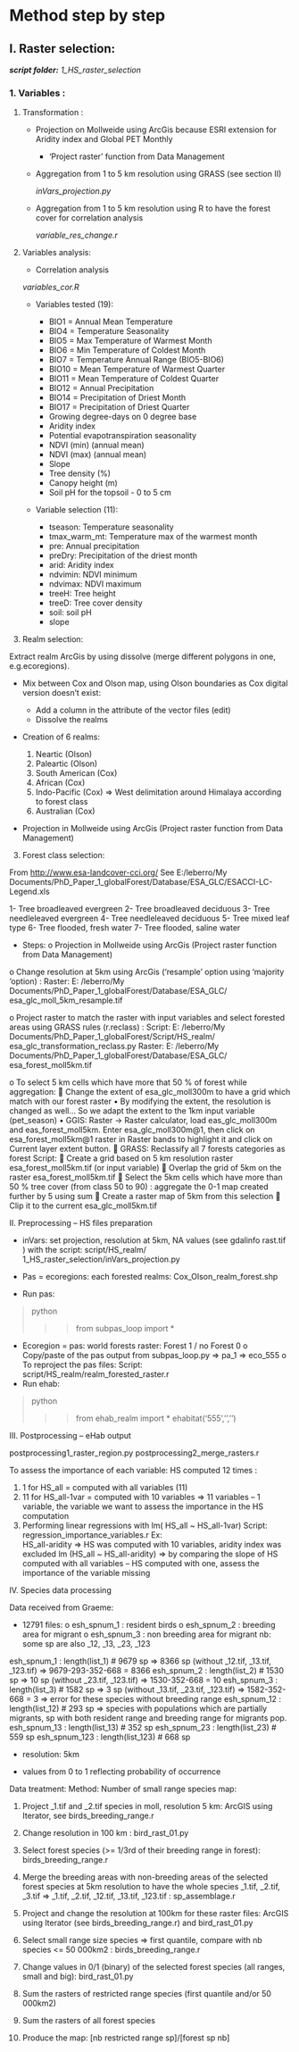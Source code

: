 # Method step by step

## I. Raster selection: 
***script folder:*** *1_HS_raster_selection* 

### 1. Variables :

1.	Transformation :

    - Projection on Mollweide using ArcGis because ESRI extension for Aridity index and Global PET Monthly
      - ‘Project raster’ function from Data Management

    - Aggregation from 1 to 5 km resolution using GRASS (see section II) 
    
      *inVars_projection.py*
      
    - Aggregation from 1 to 5 km resolution using R  to have the forest cover for correlation analysis
    
      *variable_res_change.r*

2.	Variables analysis:
    - Correlation analysis
    
     *variables_cor.R*

      - Variables tested (19):
    
        - BIO1 = Annual Mean Temperature
        - BIO4 = Temperature Seasonality
        - BIO5 = Max Temperature of Warmest Month
        - BIO6 = Min Temperature of Coldest Month
        - BIO7 = Temperature Annual Range (BIO5-BIO6)
        - BIO10 = Mean Temperature of Warmest Quarter
        - BIO11 = Mean Temperature of Coldest Quarter
        - BIO12 = Annual Precipitation
        - BIO14 = Precipitation of Driest Month
        - BIO17 = Precipitation of Driest Quarter
        - Growing degree-days on 0 degree base
        - Aridity index
        - Potential evapotranspiration seasonality
        - NDVI (min) (annual mean) 
        - NDVI (max) (annual mean)
        - Slope
        - Tree density (%) 
        - Canopy height (m)
        - Soil pH for the topsoil - 0 to 5 cm

      -	Variable selection (11):
    
        - tseason: Temperature seasonality
        - tmax_warm_mt: Temperature max of the warmest month
        - pre: Annual precipitation
        - preDry: Precipitation of the driest month
        -	arid: Aridity index
        - ndvimin: NDVI minimum 
        -	ndvimax: NDVI maximum
        -	treeH: Tree height
        -	treeD: Tree cover density
        -	soil: soil pH
        -	slope

2. Realm selection:

  Extract realm ArcGis by using dissolve (merge different polygons in one, e.g.ecoregions).
  
  -	Mix between Cox and Olson map, using Olson boundaries as Cox digital version doesn’t exist:
    -	Add a column in the attribute of the vector files (edit)
    -	Dissolve the realms

  -	Creation of 6 realms:
      1.	Neartic (Olson)
      2.	Paleartic (Olson)
      3.	South American (Cox)
      4.	African (Cox)
      5.	Indo-Pacific (Cox) => West delimitation around Himalaya according to forest class
      6.	Australian (Cox)

-	Projection in Mollweide using ArcGis (Project raster function from Data Management)

3. Forest class selection: 

From http://www.esa-landcover-cci.org/
See E:/leberro/My Documents/PhD_Paper_1_globalForest/Database/ESA_GLC/ESACCI-LC-Legend.xls

1-	Tree broadleaved evergreen
2-	Tree broadleaved deciduous
3-	Tree needleleaved evergreen
4-	Tree needleleaved deciduous
5-	Tree mixed leaf type
6-	Tree flooded, fresh water
7-	Tree flooded, saline water

-	Steps:
o	Projection in Mollweide using ArcGis (Project raster function from Data Management)

o	Change resolution at 5km using ArcGis (‘resample’ option using ‘majority ‘option) : 
Raster: E: /leberro/My Documents/PhD_Paper_1_globalForest/Database/ESA_GLC/ esa_glc_moll_5km_resample.tif

o	Project raster to match the raster with input variables and select forested areas using GRASS rules (r.reclass) : 
Script: E: /leberro/My Documents/PhD_Paper_1_globalForest/Script/HS_realm/ esa_glc_transformation_reclass.py
Raster: E: /leberro/My Documents/PhD_Paper_1_globalForest/Database/ESA_GLC/ esa_forest_moll5km.tif

o	To select 5 km cells which have more that 50 % of forest while aggregation:
	Change the extent of esa_glc_moll300m to have a grid which match with our forest raster
•	By modifying the extent, the resolution is changed as well… So we adapt the extent to the 1km input variable (pet_season)
•	GGIS: Raster -> Raster calculator, load eas_glc_moll300m and eas_forest_moll5km. Enter esa_glc_moll300m@1, then click on esa_forest_moll5km@1 raster in Raster bands to highlight it and click on Current layer extent button. 
	GRASS: Reclassify all 7 forests categories as forest
Script:
	Create a grid based on 5 km resolution raster esa_forest_moll5km.tif (or input variable)
	Overlap the grid of 5km on the raster esa_forest_moll5km.tif 
	Select the 5km cells which have more than 50 % tree cover (from class 50 to 90) : aggregate the 0-1 map created further by 5 using sum
	Create a raster map of 5km from this selection
	Clip it to the current esa_glc_moll5km.tif

II. Preprocessing – HS files preparation

-	inVars: set projection, resolution at 5km, NA values (see gdalinfo rast.tif ) with the script:
script/HS_realm/ 1_HS_raster_selection/inVars_projection.py

-	Pas = ecoregions: each forested realms: Cox_Olson_realm_forest.shp
-	Run pas: 
> python 
>>> from subpas_loop import *

-	Ecoregion = pas: world forests raster: Forest 1 / no Forest 0
o	Copy/paste of the pas output from subpas_loop.py => pa_1 => eco_555
o	To reproject the pas files: 
Script: script/HS_realm/realm_forested_raster.r
-	Run ehab:
> python
>>> from ehab_realm import *
>>> ehabitat(‘555’,’’,’’)

III. Postprocessing – eHab output

postprocessing1_raster_region.py
postprocessing2_merge_rasters.r

To assess the importance of each variable:
HS computed 12 times :
1.	1 for HS_all = computed with all variables (11)
2.	11 for HS_all-1var = computed with 10 variables => 11 variables – 1 variable, the variable we want to assess the importance in the HS computation
3.	 Performing linear regressions with lm( HS_all ~ HS_all-1var)
Script: regression_importance_variables.r
Ex:  
HS_all-aridity => HS was computed with 10 variables, aridity index was excluded
lm (HS_all ~ HS_all-aridity) => by comparing the slope of HS computed with all variables – HS computed with one, assess the importance of the variable missing

IV. Species data processing

Data received from Graeme:
-	12791 files: 
o	esh_spnum_1 : resident birds 
o	esh_spnum_2 : breeding area for migrant
o	esh_spnum_3 : non breeding area for migrant
nb: some sp are also _12, _13, _23, _123

esh_spnum_1 : length(list_1) # 9679 sp => 8366 sp (without _12.tif, _13.tif, _123.tif) => 9679-293-352-668 = 8366
esh_spnum_2  : length(list_2) # 1530 sp => 10 sp (without _23.tif, _123.tif) => 1530-352-668 = 10
esh_spnum_3 : length(list_3) # 1582 sp => 3 sp (without _13.tif, _23.tif, _123.tif) => 1582-352-668 = 3 => error for these species without breeding range
esh_spnum_12  : length(list_12) # 293 sp => species with populations which are partially migrants, sp with both resident range and breeding range for migrants pop.
esh_spnum_13  : length(list_13) # 352 sp 
esh_spnum_23  : length(list_23) # 559 sp 
esh_spnum_123  : length(list_123) # 668 sp 

-	resolution: 5km

-	values from 0 to 1 reflecting probability of occurrence

Data treatment:
Method:
Number of small range species map:
1.	Project _1.tif and _2.tif species in moll, resolution 5 km: ArcGIS using Iterator, see birds_breeding_range.r
 
2.	Change resolution in 100 km : bird_rast_01.py
3.	Select forest species (>= 1/3rd of their breeding range in forest): birds_breeding_range.r
4.	Merge the breeding areas with non-breeding areas of the selected forest species at 5km resolution to have the whole species _1.tif, _2.tif, _3.tif => _1.tif, _2.tif, _12.tif, _13.tif, _123.tif : sp_assemblage.r
5.	Project and change the resolution at 100km for these raster files: ArcGIS using Iterator (see birds_breeding_range.r) and bird_rast_01.py
6.	Select small range size species => first quantile, compare with nb species <= 50 000km2 : birds_breeding_range.r
7.	Change values in 0/1 (binary) of the selected forest species (all ranges, small and big): bird_rast_01.py
8.	Sum the rasters of restricted range species (first quantile and/or 50 000km2)
9.	Sum the rasters of all forest species
10.	Produce the map: [nb restricted range sp]/[forest sp nb]

